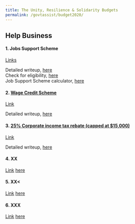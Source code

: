 ```yaml
---
title: The Unity, Resilience & Solidarity Budgets 
permalink: /govtassist/budget2020/
---
```


## **Help Business**

#### **1. Jobs Support Scheme**

<ins>Links</ins>

Detailed writeup, <a target="_blank" href="https://www.iras.gov.sg/irashome/Schemes/Businesses/Jobs-Support-Scheme--JSS-/">here</a><br/>
Check for eligibility, <a href="https://mytax.iras.gov.sg/ESVWeb/default.aspx?target=JSSEmployerEligibilitySearch">here</a><br/>
Job Support Scheme calculator, <a href="https://www.iras.gov.sg/irashome/uploadedFiles/IRASHome/Schemes/JSS%20Calculator.xlsx">here</a>

#### **2.	<ins>Wage Credit Scheme</ins>**

<ins>Link</ins>

Detailed writeup, <a target="_blank" href="https://www.iras.gov.sg/IRASHome/Schemes/Businesses/Wage-Credit-Scheme--WCS-/">here</a>


#### **3.	<ins>25% Corporate income tax rebate (capped at $15,000)</ins>**

<ins>Link</ins>

Detailed writeup, <a target="_blank" href="https://www.iras.gov.sg/irashome/Businesses/Companies/Learning-the-basics-of-Corporate-Income-Tax/Corporate-Tax-Rates--Corporate-Income-Tax-Rebates-and-Tax-Exemption-Schemes/#title3">here</a>

#### **4.	XX**

<ins>Link</ins>
<a target="_blank" href="#">here</a>

#### **5.	XX<**

<ins>Link</ins>
<a target="_blank" href="#">here</a>

#### **6.	XXX**

<ins>Link</ins>
<a target="_blank" href="#">here</a>

